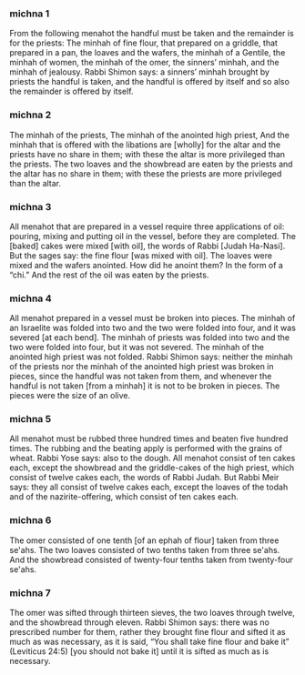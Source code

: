 
### michna 1
From the following menahot the handful must be taken and the remainder is for the priests: The minhah of fine flour, that prepared on a griddle, that prepared in a pan, the loaves and the wafers, the minhah of a Gentile, the minhah of women, the minhah of the omer, the sinners’ minhah, and the minhah of jealousy. Rabbi Shimon says: a sinners’ minhah brought by priests the handful is taken, and the handful is offered by itself and so also the remainder is offered by itself.

### michna 2
The minhah of the priests, The minhah of the anointed high priest, And the minhah that is offered with the libations are [wholly] for the altar and the priests have no share in them; with these the altar is more privileged than the priests. The two loaves and the showbread are eaten by the priests and the altar has no share in them; with these the priests are more privileged than the altar.

### michna 3
All menahot that are prepared in a vessel require three applications of oil: pouring, mixing and putting oil in the vessel, before they are completed. The [baked] cakes were mixed [with oil], the words of Rabbi [Judah Ha-Nasi]. But the sages say: the fine flour [was mixed with oil]. The loaves were mixed and the wafers anointed. How did he anoint them? In the form of a “chi.” And the rest of the oil was eaten by the priests.

### michna 4
All menahot prepared in a vessel must be broken into pieces. The minhah of an Israelite was folded into two and the two were folded into four, and it was severed [at each bend]. The minhah of priests was folded into two and the two were folded into four, but it was not severed. The minhah of the anointed high priest was not folded. Rabbi Shimon says: neither the minhah of the priests nor the minhah of the anointed high priest was broken in pieces, since the handful was not taken from them, and whenever the handful is not taken [from a minhah] it is not to be broken in pieces. The pieces were the size of an olive.

### michna 5
All menahot must be rubbed three hundred times and beaten five hundred times. The rubbing and the beating apply is performed with the grains of wheat. Rabbi Yose says: also to the dough. All menahot consist of ten cakes each, except the showbread and the griddle-cakes of the high priest, which consist of twelve cakes each, the words of Rabbi Judah. But Rabbi Meir says: they all consist of twelve cakes each, except the loaves of the todah and of the nazirite-offering, which consist of ten cakes each.

### michna 6
The omer consisted of one tenth [of an ephah of flour] taken from three se'ahs. The two loaves consisted of two tenths taken from three se'ahs. And the showbread consisted of twenty-four tenths taken from twenty-four se'ahs.

### michna 7
The omer was sifted through thirteen sieves, the two loaves through twelve, and the showbread through eleven. Rabbi Shimon says: there was no prescribed number for them, rather they brought fine flour and sifted it as much as was necessary, as it is said, “You shall take fine flour and bake it” (Leviticus 24:5) [you should not bake it] until it is sifted as much as is necessary.
